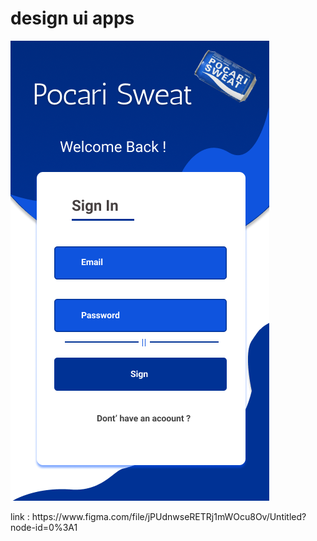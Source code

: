 
<h1> design ui apps </h1>


![screenshot](ss.png)




<p> link  :  https://www.figma.com/file/jPUdnwseRETRj1mWOcu8Ov/Untitled?node-id=0%3A1  </p>

